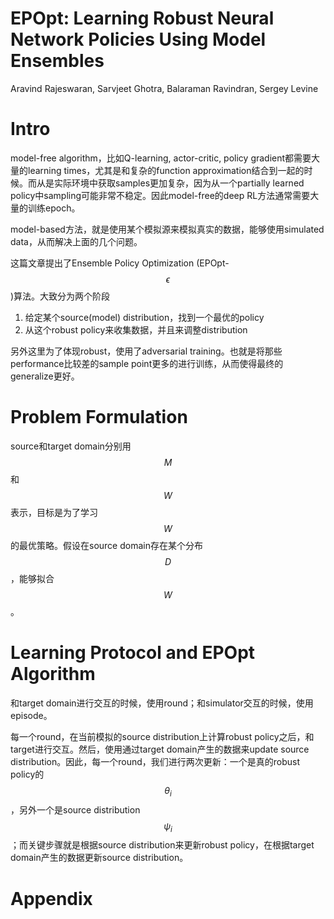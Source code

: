 # EPOpt: Learning Robust Neural Network Policies Using Model Ensembles

Aravind Rajeswaran, Sarvjeet Ghotra, Balaraman Ravindran, Sergey Levine

# Intro

model-free algorithm，比如Q-learning, actor-critic, policy gradient都需要大量的learning times，尤其是和复杂的function approximation结合到一起的时候。而从是实际环境中获取samples更加复杂，因为从一个partially learned policy中sampling可能非常不稳定。因此model-free的deep RL方法通常需要大量的训练epoch。

model-based方法，就是使用某个模拟源来模拟真实的数据，能够使用simulated data，从而解决上面的几个问题。

这篇文章提出了Ensemble Policy Optimization (EPOpt-$$\epsilon$$)算法。大致分为两个阶段

1. 给定某个source(model) distribution，找到一个最优的policy
2. 从这个robust policy来收集数据，并且来调整distribution

另外这里为了体现robust，使用了adversarial training。也就是将那些performance比较差的sample point更多的进行训练，从而使得最终的generalize更好。

# Problem Formulation

source和target domain分别用$$M$$和$$W$$表示，目标是为了学习$$W$$的最优策略。假设在source domain存在某个分布$$D$$，能够拟合$$W$$。

# Learning Protocol and EPOpt Algorithm

和target domain进行交互的时候，使用round；和simulator交互的时候，使用episode。

每一个round，在当前模拟的source distribution上计算robust policy之后，和target进行交互。然后，使用通过target domain产生的数据来update source distribution。因此，每一个round，我们进行两次更新：一个是真的robust policy的$$\theta_i$$，另外一个是source distribution $$\psi_i$$；而关键步骤就是根据source distribution来更新robust policy，在根据target domain产生的数据更新source distribution。

# Appendix

